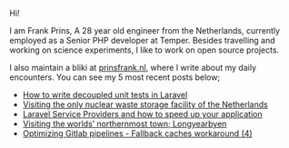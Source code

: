 Hi!

I am Frank Prins, A 28 year old engineer from the Netherlands, currently employed as a Senior PHP developer at Temper.
Besides travelling and working on science experiments, I like to work on open source projects.

I also maintain a bliki at [prinsfrank.nl](https://prinsfrank.nl), where I write about my daily encounters. You can see my 5 most recent posts below;


<!--START_SECTION:feed-->
* [How to write decoupled unit tests in Laravel](https:&#x2F;&#x2F;prinsfrank.nl&#x2F;2022&#x2F;09&#x2F;20&#x2F;How-to-write-decoupled-unit-tests-in-Laravel)
* [Visiting the only nuclear waste storage facility of the Netherlands](https:&#x2F;&#x2F;prinsfrank.nl&#x2F;2022&#x2F;09&#x2F;12&#x2F;Visiting-the-only-nuclear-waste-storage-facility-of-the-Netherlands)
* [Laravel Service Providers and how to speed up your application](https:&#x2F;&#x2F;prinsfrank.nl&#x2F;2022&#x2F;08&#x2F;23&#x2F;Laravel-service-providers-and-how-to-speed-up-your-application)
* [Visiting the worlds’ northernmost town; Longyearbyen](https:&#x2F;&#x2F;prinsfrank.nl&#x2F;2022&#x2F;08&#x2F;20&#x2F;Visiting-the-worlds-northernmost-town-during-polar-night)
* [Optimizing Gitlab pipelines - Fallback caches workaround (4)](https:&#x2F;&#x2F;prinsfrank.nl&#x2F;2022&#x2F;06&#x2F;05&#x2F;Optimizing-gitlab-pipelines-pt-4-fallback-cache-workaround)
<!--END_SECTION:feed-->
